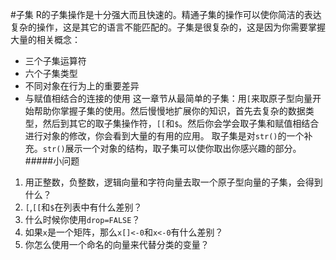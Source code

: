 #子集
R的子集操作是十分强大而且快速的。精通子集的操作可以使你简洁的表达复杂的操作，这是其它的语言不能匹配的。子集是很复杂的，这是因为你需要掌握大量的相关概念：

* 三个子集运算符
* 六个子集类型
* 不同对象在行为上的重要差异
* 与赋值相结合的连接的使用
 这一章节从最简单的子集：用`[`来取原子型向量开始帮助你掌握子集的使用。然后慢慢地扩展你的知识，首先去复杂的数据类型，然后到其它的取子集操作符，`[[`和`$`。然后你会学会取子集和赋值相结合进行对象的修改，你会看到大量的有用的应用。
 取子集是对`str()`的一个补充。`str()`展示一个对象的结构，取子集可以使你取出你感兴趣的部分。
#####小问题
 
 1. 用正整数，负整数，逻辑向量和字符向量去取一个原子型向量的子集，会得到什么？
 2. `[`,`[[`和`$`在列表中有什么差别？
 3. 什么时候你使用`drop=FALSE`？
 4. 如果`x`是一个矩阵，那么`x[]<-0`和`x<-0`有什么差别？
 5. 你怎么使用一个命名的向量来代替分类的变量？